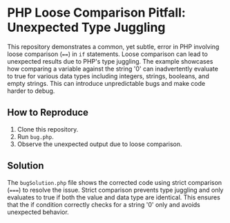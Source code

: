 # PHP Loose Comparison Pitfall: Unexpected Type Juggling

This repository demonstrates a common, yet subtle, error in PHP involving loose comparison (`==`) in `if` statements.  Loose comparison can lead to unexpected results due to PHP's type juggling.  The example showcases how comparing a variable against the string '0' can inadvertently evaluate to true for various data types including integers, strings, booleans, and empty strings. This can introduce unpredictable bugs and make code harder to debug.

## How to Reproduce

1. Clone this repository.
2. Run `bug.php`.
3. Observe the unexpected output due to loose comparison.

## Solution

The `bugSolution.php` file shows the corrected code using strict comparison (`===`) to resolve the issue.  Strict comparison prevents type juggling and only evaluates to true if both the value and data type are identical.  This ensures that the if condition correctly checks for a string '0' only and avoids unexpected behavior.